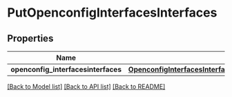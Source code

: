 # PutOpenconfigInterfacesInterfaces

## Properties
Name | Type | Description | Notes
------------ | ------------- | ------------- | -------------
**openconfig_interfacesinterfaces** | [**OpenconfigInterfacesInterfacesOpenconfiginterfacesinterfaces**](OpenconfigInterfacesInterfacesOpenconfiginterfacesinterfaces.md) |  | [optional] 

[[Back to Model list]](../README.md#documentation-for-models) [[Back to API list]](../README.md#documentation-for-api-endpoints) [[Back to README]](../README.md)


